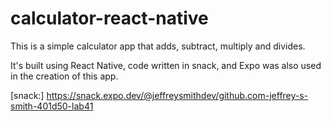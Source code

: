 # calculator-react-native

This is a simple calculator app that adds, subtract, multiply and divides.

It's built using React Native, code written in snack, and Expo was also used in the creation of this app.

[snack:] https://snack.expo.dev/@jeffreysmithdev/github.com-jeffrey-s-smith-401d50-lab41
